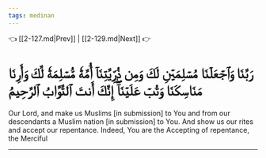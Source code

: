 ```yaml
---
tags: medinan
---
```


👈 [[2-127.md|Prev]] | [[2-129.md|Next]] 👉

# رَبَّنَا وَٱجۡعَلۡنَا مُسۡلِمَيۡنِ لَكَ وَمِن ذُرِّيَّتِنَآ أُمَّةٗ مُّسۡلِمَةٗ لَّكَ وَأَرِنَا مَنَاسِكَنَا وَتُبۡ عَلَيۡنَآۖ إِنَّكَ أَنتَ ٱلتَّوَّابُ ٱلرَّحِيمُ

Our Lord, and make us Muslims [in submission] to You and from our descendants a Muslim nation [in submission] to You. And show us our rites and accept our repentance. Indeed, You are the Accepting of repentance, the Merciful

---


